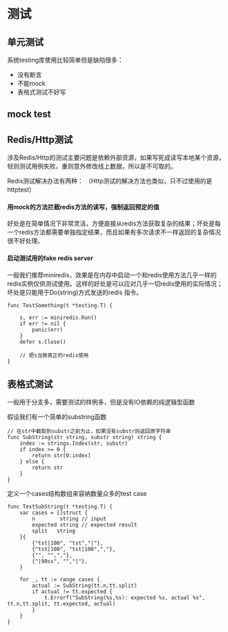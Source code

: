 # 测试

## 单元测试

系统testing库使用比较简单但是缺陷很多：

- 没有断言
- 不能mock
- 表格式测试不好写

## mock test


## Redis/Http测试

涉及Redis/Http的测试主要问题是依赖外部资源，如果写死成读写本地某个资源，轻则测试用例失败，重则意外修改线上数据，所以是不可取的。

Redis测试解决办法有两种：
（Http测试的解决方法也类似，只不过使用的是httptest）

#### 用mock的方法拦截redis方法的读写，强制返回预定的值

好处是在简单情况下非常灵活，方便直接从redis方法获取复杂的结果；坏处是每一个redis方法都需要单独指定结果，而且如果有多次请求不一样返回的复杂情况很不好处理。

#### 启动测试用的fake redis server

一般我们推荐miniredis，效果是在内存中启动一个和redis使用方法几乎一样的redis实例仅供测试使用。这样的好处是可以应对几乎一切redis使用的实际情况；坏处是只能用于Do(string)方式发送的redis 指令。

```
func TestSomething(t *testing.T) {

	s, err := miniredis.Run()
	if err != nil {
		panic(err)
	}
	defer s.Close()
	
	// 把s当做真正的redis使用
}
```

## 表格式测试

一般用于分支多，需要测试的样例多，但是没有IO依赖的纯逻辑型函数

假设我们有一个简单的substring函数

```
// 在str中截取到substr之前为止，如果没有substr则返回原字符串
func SubString(str string, substr string) string {
	index := strings.Index(str, substr)
	if index >= 0 {
		return str[0:index]
	} else {
		return str
	}
}
```

定义一个cases结构数组来容纳数量众多的test case

```
func TestSubString(t *testing.T) {
	var cases = []struct {
		n        string // input
		expected string // expected result
		split	string
	}{
		{"tst|100", "tst","|"},
		{"tst|100", "tst|100",","},
		{"", "",","},
		{"|90ss", "","|"},
	}

	for _, tt := range cases {
		actual := SubString(tt.n,tt.split)
		if actual != tt.expected {
			t.Errorf("SubString(%s,%s): expected %s, actual %s", tt.n,tt.split, tt.expected, actual)
		}
	}
}
```